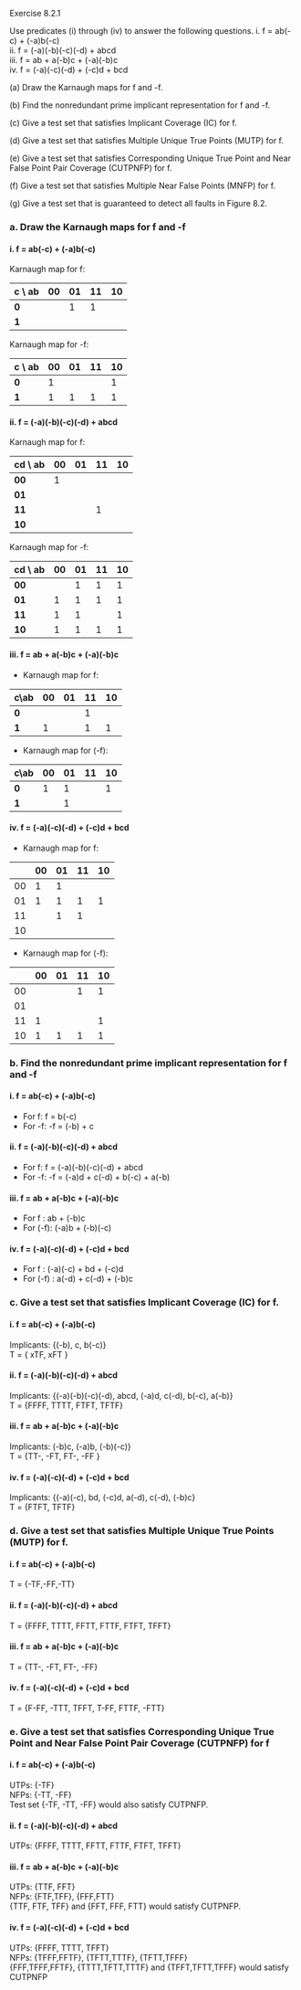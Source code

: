 Exercise 8.2.1

Use predicates (i) through (iv) to answer the following questions.
i. f = ab(-c) + (-a)b(-c)  
ii. f = (-a)(-b)(-c)(-d) + abcd  
iii. f = ab + a(-b)c + (-a)(-b)c  
iv. f = (-a)(-c)(-d) + (-c)d + bcd  

(a) Draw the Karnaugh maps for f and -f.

(b) Find the nonredundant prime implicant representation for f and -f.

(c) Give a test set that satisfies Implicant Coverage (IC) for f.

(d) Give a test set that satisfies Multiple Unique True Points (MUTP) for f.

(e) Give a test set that satisfies Corresponding Unique True Point and Near False Point Pair Coverage (CUTPNFP) for f.

(f) Give a test set that satisfies Multiple Near False Points (MNFP) for f.

(g) Give a test set that is guaranteed to detect all faults in Figure 8.2.


### a. Draw the Karnaugh maps for f and -f
#### i. f = ab(-c) + (-a)b(-c)

Karnaugh map for f:  

| c \ ab | 00 | 01 | 11 | 10 |
|--------|----|----|----|----|
| **0**  |    | 1  | 1  |    |
| **1**  |    |    |    |    |

Karnaugh map for -f: 

| c \ ab | 00 | 01 | 11 | 10 |
|--------|----|----|----|----|
| **0**  | 1  |    |    | 1  |
| **1**  | 1  | 1  | 1  | 1  |

#### ii. f = (-a)(-b)(-c)(-d) + abcd 

Karnaugh map for f:  

| cd \ ab | 00 | 01 | 11 | 10 |
|---------|----|----|----|----|
| **00**  | 1  |    |    |    |
| **01**  |    |    |    |    |
| **11**  |    |    | 1  |    |
| **10**  |    |    |    |    |

Karnaugh map for -f: 

| cd \ ab | 00 | 01 | 11 | 10 |
|---------|----|----|----|----|
| **00**  |    | 1  | 1  | 1  |
| **01**  | 1  | 1  | 1  | 1  |
| **11**  | 1  | 1  |    | 1  |
| **10**  | 1  | 1  | 1  | 1  |

#### iii. f = ab + a(-b)c + (-a)(-b)c 

- Karnaugh map for f:

| c\ab  | 00 | 01 | 11 | 10 |
|-------|----|----|----|----|
| **0** |    |    | 1  |    |
| **1** | 1  |    | 1  | 1  |

- Karnaugh map for (-f):

| c\ab  | 00 | 01 | 11 | 10 |
|-------|----|----|----|----|
| **0** | 1  | 1  |    | 1  |
| **1** |    | 1  |    |    |

#### iv. f = (-a)(-c)(-d) + (-c)d + bcd  

- Karnaugh map for f:

|    | 00 | 01 | 11 | 10 |
|----|----|----|----|----|
| 00 | 1  | 1  |    |    |
| 01 | 1  | 1  | 1  | 1  |
| 11 |    | 1  | 1  |    |
| 10 |    |    |    |    |

- Karnaugh map for (-f):

|    | 00 | 01 | 11 | 10 |
|----|----|----|----|----|
| 00 |    |    | 1  | 1  |
| 01 |    |    |    |    |
| 11 | 1  |    |    | 1  |
| 10 | 1  | 1  | 1  | 1  |

### b. Find the nonredundant prime implicant representation for f and -f
#### i. f = ab(-c) + (-a)b(-c)
- For f: f = b(-c)  
- For -f: -f = (-b) + c  

#### ii. f = (-a)(-b)(-c)(-d) + abcd 
- For f: f = (-a)(-b)(-c)(-d) + abcd  
- For -f: -f = (-a)d + c(-d) + b(-c) + a(-b)

#### iii. f = ab + a(-b)c + (-a)(-b)c 
- For f : ab + (-b)c
- For (-f): (-a)b + (-b)(-c)

#### iv. f = (-a)(-c)(-d) + (-c)d + bcd 
- For f : (-a)(-c) + bd + (-c)d
- For (-f) : a(-d) + c(-d) + (-b)c 

### c. Give a test set that satisfies Implicant Coverage (IC) for f.
#### i. f = ab(-c) + (-a)b(-c)
Implicants: {(-b), c, b(-c)}  
T = { xTF, xFT }

#### ii. f = (-a)(-b)(-c)(-d) + abcd 
Implicants: {(-a)(-b)(-c)(-d), abcd, (-a)d, c(-d), b(-c), a(-b)}  
T = {FFFF, TTTT, FTFT, TFTF}

#### iii. f = ab + a(-b)c + (-a)(-b)c 
Implicants: (-b)c, (-a)b, (-b)(-c)}  
T = {TT-, -FT, FT-, -FF }

#### iv. f = (-a)(-c)(-d) + (-c)d + bcd 
Implicants: {(-a)(-c), bd, (-c)d, a(-d), c(-d), (-b)c}  
T = {FTFT, TFTF}


### d. Give a test set that satisfies Multiple Unique True Points (MUTP) for f.
#### i. f = ab(-c) + (-a)b(-c)
T = {-TF,-FF,-TT}

#### ii. f = (-a)(-b)(-c)(-d) + abcd  
T = {FFFF, TTTT, FFTT, FTTF, FTFT, TFFT}

#### iii. f = ab + a(-b)c + (-a)(-b)c 
T = {TT-, -FT, FT-, -FF}

#### iv. f = (-a)(-c)(-d) + (-c)d + bcd 
T = {F-FF, -TTT, TFFT, T-FF, FTTF, -FTT}

### e. Give a test set that satisfies Corresponding Unique True Point and Near False Point Pair Coverage (CUTPNFP) for f
#### i. f = ab(-c) + (-a)b(-c)

UTPs: {-TF}  
NFPs: {-TT, -FF}  
Test set {-TF, -TT, -FF} would also satisfy CUTPNFP.

#### ii. f = (-a)(-b)(-c)(-d) + abcd 
UTPs: {FFFF, TTTT, FFTT, FTTF, FTFT, TFFT}

#### iii. f = ab + a(-b)c + (-a)(-b)c 
UTPs: {TTF, FFT}  
NFPs: {FTF,TFF}, {FFF,FTT}   
{TTF, FTF, TFF} and {FFT, FFF, FTT} would satisfy CUTPNFP.  

#### iv. f = (-a)(-c)(-d) + (-c)d + bcd 
UTPs: {FFFF, TTTT, TFFT}  
NFPs: {TFFF,FFTF}, {TFTT,TTTF}, {TFTT,TFFF}  
{FFF,TFFF,FFTF}, {TTTT,TFTT,TTTF} and {TFFT,TFTT,TFFF} would satisfy CUTPNFP  